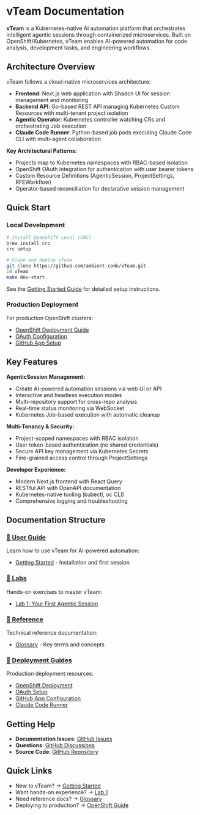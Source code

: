 # vTeam Documentation

**vTeam** is a Kubernetes-native AI automation platform that orchestrates intelligent agentic sessions through containerized microservices. Built on OpenShift/Kubernetes, vTeam enables AI-powered automation for code analysis, development tasks, and engineering workflows.

## Architecture Overview

vTeam follows a cloud-native microservices architecture:

- **Frontend**: Next.js web application with Shadcn UI for session management and monitoring
- **Backend API**: Go-based REST API managing Kubernetes Custom Resources with multi-tenant project isolation
- **Agentic Operator**: Kubernetes controller watching CRs and orchestrating Job execution
- **Claude Code Runner**: Python-based job pods executing Claude Code CLI with multi-agent collaboration

**Key Architectural Patterns:**
- Projects map to Kubernetes namespaces with RBAC-based isolation
- OpenShift OAuth integration for authentication with user bearer tokens
- Custom Resource Definitions (AgenticSession, ProjectSettings, RFEWorkflow)
- Operator-based reconciliation for declarative session management

## Quick Start

### Local Development

```bash
# Install OpenShift Local (CRC)
brew install crc
crc setup

# Clone and deploy vTeam
git clone https://github.com/ambient-code/vTeam.git
cd vTeam
make dev-start
```

See the [Getting Started Guide](user-guide/getting-started.md) for detailed setup instructions.

### Production Deployment

For production OpenShift clusters:
- [OpenShift Deployment Guide](OPENSHIFT_DEPLOY.md)
- [OAuth Configuration](OPENSHIFT_OAUTH.md)
- [GitHub App Setup](GITHUB_APP_SETUP.md)

## Key Features

**AgenticSession Management:**
- Create AI-powered automation sessions via web UI or API
- Interactive and headless execution modes
- Multi-repository support for cross-repo analysis
- Real-time status monitoring via WebSocket
- Kubernetes Job-based execution with automatic cleanup

**Multi-Tenancy & Security:**
- Project-scoped namespaces with RBAC isolation
- User token-based authentication (no shared credentials)
- Secure API key management via Kubernetes Secrets
- Fine-grained access control through ProjectSettings

**Developer Experience:**
- Modern Next.js frontend with React Query
- RESTful API with OpenAPI documentation
- Kubernetes-native tooling (kubectl, oc CLI)
- Comprehensive logging and troubleshooting

## Documentation Structure

### [📘 User Guide](user-guide/index.md)
Learn how to use vTeam for AI-powered automation:
- [Getting Started](user-guide/getting-started.md) - Installation and first session

### [🧪 Labs](labs/index.md)
Hands-on exercises to master vTeam:
- [Lab 1: Your First Agentic Session](labs/basic/lab-1-first-rfe.md)

### [📖 Reference](reference/index.md)
Technical reference documentation:
- [Glossary](reference/glossary.md) - Key terms and concepts

### [🚀 Deployment Guides](OPENSHIFT_DEPLOY.md)
Production deployment resources:
- [OpenShift Deployment](OPENSHIFT_DEPLOY.md)
- [OAuth Setup](OPENSHIFT_OAUTH.md)
- [GitHub App Configuration](GITHUB_APP_SETUP.md)
- [Claude Code Runner](CLAUDE_CODE_RUNNER.md)

## Getting Help

- **Documentation Issues**: [GitHub Issues](https://github.com/ambient-code/vTeam/issues)
- **Questions**: [GitHub Discussions](https://github.com/ambient-code/vTeam/discussions)
- **Source Code**: [GitHub Repository](https://github.com/ambient-code/vTeam)

## Quick Links

- New to vTeam? → [Getting Started](user-guide/getting-started.md)
- Want hands-on experience? → [Lab 1](labs/basic/lab-1-first-rfe.md)
- Need reference docs? → [Glossary](reference/glossary.md)
- Deploying to production? → [OpenShift Guide](OPENSHIFT_DEPLOY.md)